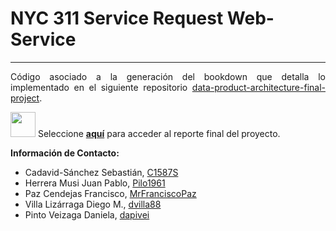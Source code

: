 # NYC 311 Service Request Web-Service
***

<div align="justify">

Código asociado a la generación del bookdown que detalla lo implementado en el siguiente repositorio [data-product-architecture-final-project](https://github.com/dapivei/data-product-architecture-final-project).


<image width="40" height="40" src="./images/select_sign.png"> Seleccione **[aquí](https://dapivei.github.io/nyc-31-sr-bookdown/)** para acceder al reporte final del proyecto.



**Información de Contacto:**

- Cadavid-Sánchez Sebastián, [C1587S](https://github.com/C1587S)
- Herrera Musi Juan Pablo, [Pilo1961](https://github.com/Pilo1961)
- Paz Cendejas Francisco, [MrFranciscoPaz](https://github.com/MrFranciscoPaz)
- Villa Lizárraga Diego M., [dvilla88](https://github.com/dvilla88)
- Pinto Veizaga Daniela, [dapivei](https://github.com/dapivei)
